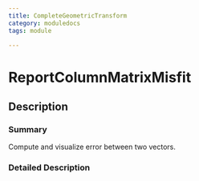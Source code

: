 ```yaml
---
title: CompleteGeometricTransform
category: moduledocs
tags: module

---
```


# ReportColumnMatrixMisfit

## Description

### Summary

Compute and visualize error between two vectors.

### Detailed Description
